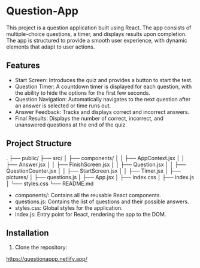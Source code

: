 # Question-App

<p>This project is a question application built using React. The app consists of multiple-choice questions, a timer, and displays results upon completion. The app is structured to provide a smooth user experience, with dynamic elements that adapt to user actions.</p>

## Features
- Start Screen: Introduces the quiz and provides a button to start the test.
- Question Timer: A countdown timer is displayed for each question, with the ability to hide the options for the first few seconds.
- Question Navigation: Automatically navigates to the next question after an answer is selected or time runs out.
- Answer Feedback: Tracks and displays correct and incorrect answers.
- Final Results: Displays the number of correct, incorrect, and unanswered questions at the end of the quiz.

## Project Structure
.
├── public/
├── src/
│   ├── components/
│   │   ├── AppContext.jsx
│   │   ├── Answer.jsx
│   │   ├── FinishScreen.jsx
│   │   ├── Question.jsx
│   │   ├── QuestionCounter.jsx
│   │   ├── StartScreen.jsx
│   │   ├── Timer.jsx
│   ├── pictures/
│   ├── questions.js
│   ├── App.jsx
│   ├── index.css
│   ├── index.js
│   └── styles.css
└── README.md

- components/: Contains all the reusable React components.
- questions.js: Contains the list of questions and their possible answers.
- styles.css: Global styles for the application.
- index.js: Entry point for React, rendering the app to the DOM.

## Installation
1. Clone the repository:



https://questionappp.netlify.app/
